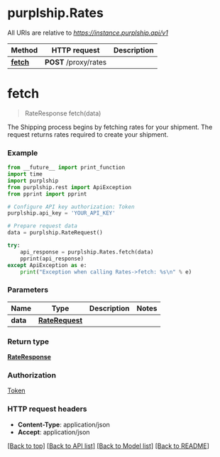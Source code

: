 # purplship.Rates

All URIs are relative to *https://instance.purplship.api/v1*

Method | HTTP request | Description
------------- | ------------- | -------------
[**fetch**](Rates.md#fetch) | **POST** /proxy/rates | 


# **fetch**
> RateResponse fetch(data)



 The Shipping process begins by fetching rates for your shipment. The request returns rates required to create your shipment. 

### Example
```python
from __future__ import print_function
import time
import purplship
from purplship.rest import ApiException
from pprint import pprint

# Configure API key authorization: Token
purplship.api_key = 'YOUR_API_KEY'

# Prepare request data
data = purplship.RateRequest()

try:
    api_response = purplship.Rates.fetch(data)
    pprint(api_response)
except ApiException as e:
    print("Exception when calling Rates->fetch: %s\n" % e)
```

### Parameters

Name | Type | Description  | Notes
------------- | ------------- | ------------- | -------------
 **data** | [**RateRequest**](RateRequest.md)|  | 

### Return type

[**RateResponse**](RateResponse.md)

### Authorization

[Token](../README.md#Token)

### HTTP request headers

 - **Content-Type**: application/json
 - **Accept**: application/json

[[Back to top]](#) [[Back to API list]](../README.md#documentation-for-api-endpoints) [[Back to Model list]](../README.md#documentation-for-models) [[Back to README]](../README.md)

